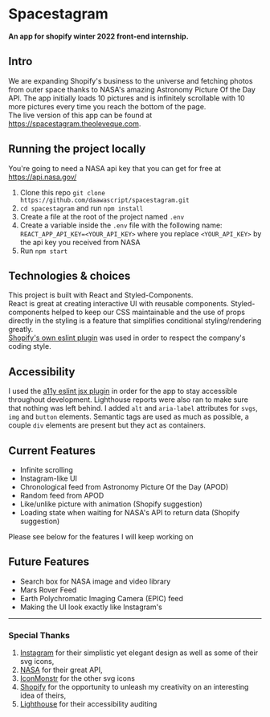 # Spacestagram

**An app for shopify winter 2022 front-end internship.**

## Intro

We are expanding Shopify's business to the universe and fetching photos from outer space thanks to NASA's amazing Astronomy Picture Of the Day API. The app initially loads 10 pictures and is infinitely scrollable with 10 more pictures every time you reach the bottom of the page.  
The live version of this app can be found at <https://spacestagram.theoleveque.com>.

## Running the project locally

You're going to need a NASA api key that you can get for free at <https://api.nasa.gov/>

1. Clone this repo `git clone https://github.com/daawascript/spacestagram.git`
2. `cd spacestagram` and run `npm install`
3. Create a file at the root of the project named `.env`
4. Create a variable inside the `.env` file with the following name: `REACT_APP_API_KEY=<YOUR_API_KEY>` where you replace `<YOUR_API_KEY>` by the api key you received from NASA
5. Run `npm start`

## Technologies & choices

This project is built with React and Styled-Components.  
React is great at creating interactive UI with reusable components. Styled-components helped to keep our CSS maintainable and the use of props directly in the styling is a feature that simplifies conditional styling/rendering greatly.  
[Shopify's own eslint plugin](https://github.com/Shopify/web-configs/tree/main/packages/eslint-plugin) was used in order to respect the company's coding style.

## Accessibility

I used the [a11y eslint jsx plugin](https://github.com/jsx-eslint/eslint-plugin-jsx-a11y#readme) in order for the app to stay accessible throughout development. Lighthouse reports were also ran to make sure that nothing was left behind.
I added `alt` and `aria-label` attributes for `svgs`, `img` and `button` elements. Semantic tags are used as much as possible, a couple `div` elements are present but they act as containers.

## Current Features

- Infinite scrolling
- Instagram-like UI
- Chronological feed from Astronomy Picture Of the Day (APOD)
- Random feed from APOD
- Like/unlike picture with animation (Shopify suggestion)
- Loading state when waiting for NASA's API to return data (Shopify suggestion)

Please see below for the features I will keep working on

## Future Features

- Search box for NASA image and video library
- Mars Rover Feed
- Earth Polychromatic Imaging Camera (EPIC) feed
- Making the UI look exactly like Instagram's

---

### Special Thanks

1. [Instagram](https://instagram.com) for their simplistic yet elegant design as well as some of their svg icons,
2. [NASA](https://www.nasa.gov/) for their great API,
3. [IconMonstr](https://iconmonstr.com/) for the other svg icons
4. [Shopify](https://www.shopify.ca/) for the opportunity to unleash my creativity on an interesting idea of theirs,
5. [Lighthouse](https://developers.google.com/web/tools/lighthouse/) for their accessibility auditing
